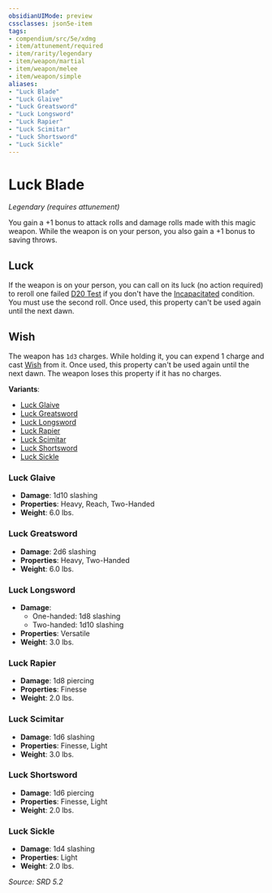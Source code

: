```yaml
---
obsidianUIMode: preview
cssclasses: json5e-item
tags:
- compendium/src/5e/xdmg
- item/attunement/required
- item/rarity/legendary
- item/weapon/martial
- item/weapon/melee
- item/weapon/simple
aliases: 
- "Luck Blade"
- "Luck Glaive"
- "Luck Greatsword"
- "Luck Longsword"
- "Luck Rapier"
- "Luck Scimitar"
- "Luck Shortsword"
- "Luck Sickle"
---
```

# Luck Blade
*Legendary (requires attunement)*  


You gain a +1 bonus to attack rolls and damage rolls made with this magic weapon. While the weapon is on your person, you also gain a +1 bonus to saving throws.

## Luck

If the weapon is on your person, you can call on its luck (no action required) to reroll one failed [D20 Test](d20-test-xphb.md) if you don't have the [Incapacitated](conditions.md#Incapacitated) condition. You must use the second roll. Once used, this property can't be used again until the next dawn.

## Wish

The weapon has `1d3` charges. While holding it, you can expend 1 charge and cast [Wish](wish-xphb.md) from it. Once used, this property can't be used again until the next dawn. The weapon loses this property if it has no charges.

**Variants**:
- [Luck Glaive](#Luck%20Glaive)
- [Luck Greatsword](#Luck%20Greatsword)
- [Luck Longsword](#Luck%20Longsword)
- [Luck Rapier](#Luck%20Rapier)
- [Luck Scimitar](#Luck%20Scimitar)
- [Luck Shortsword](#Luck%20Shortsword)
- [Luck Sickle](#Luck%20Sickle)

### Luck Glaive

- **Damage**: 1d10 slashing
- **Properties**: Heavy, Reach, Two-Handed
- **Weight**: 6.0 lbs.

### Luck Greatsword

- **Damage**: 2d6 slashing
- **Properties**: Heavy, Two-Handed
- **Weight**: 6.0 lbs.

### Luck Longsword

- **Damage**:
  - One-handed: 1d8 slashing
  - Two-handed: 1d10 slashing
- **Properties**: Versatile
- **Weight**: 3.0 lbs.

### Luck Rapier

- **Damage**: 1d8 piercing
- **Properties**: Finesse
- **Weight**: 2.0 lbs.

### Luck Scimitar

- **Damage**: 1d6 slashing
- **Properties**: Finesse, Light
- **Weight**: 3.0 lbs.

### Luck Shortsword

- **Damage**: 1d6 piercing
- **Properties**: Finesse, Light
- **Weight**: 2.0 lbs.

### Luck Sickle

- **Damage**: 1d4 slashing
- **Properties**: Light
- **Weight**: 2.0 lbs.


*Source: SRD 5.2*